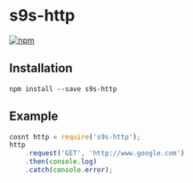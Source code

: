 # s9s-http

[![npm](https://img.shields.io/npm/v/s9s-http.svg)](https://www.npmjs.com/package/s9s-http)

## Installation
```
npm install --save s9s-http
```

## Example
```javascript
cosnt http = require('s9s-http');
http
    .request('GET', 'http://www.google.com')
    .then(console.log)
    .catch(console.error);
```